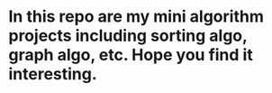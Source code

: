 # In this repo are my mini algorithm projects including sorting algo, graph algo, etc. Hope you find it interesting.